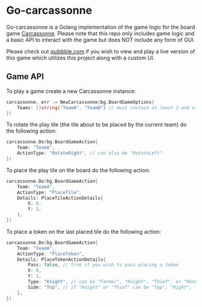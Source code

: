 # Go-carcassonne

Go-carcassonne is a Golang implementation of the game logic for the board game [Carcassonne](https://boardgamegeek.com/boardgame/822/carcassonne). Please note that this repo only includes game logic and a basic API to interact with the game but does NOT include any form of GUI.

Please check out [quibbble.com](https://quibbble.com/annex) if you wish to view and play a live version of this game which utilizes this project along with a custom UI.

## Game API

To play a game create a new Carcassonne instance:
```go
carcassonne, err := NewCarcassonne(bg.BoardGameOptions{
    Teams: []string{"TeamA", "TeamB"} // must contain at least 2 and at most 5 teams
})
```

To rotate the play tile (the tile about to be placed by the current team) do the following action:
```go
carcassonne.Do(bg.BoardGameAction{
    Team: "TeamA",
    ActionType: "RotateRight", // can also be "RotateLeft"
})
```

To place the play tile on the board do the following action:
```go
carcassonne.Do(bg.BoardGameAction{
    Team: "TeamA",
    ActionType: "PlaceTile",
    Details: PlaceTileActionDetails{
        X: 0,
        Y: 1,
    },
})
```

To place a token on the last placed tile do the following action:
```go
carcassonne.Do(bg.BoardGameAction{
    Team: "TeamA",
    ActionType: "PlaceToken",
    Details: PlaceTokenActionDetails{
        Pass: false, // true if you wish to pass placing a token
        X: 0,
        Y: 1,
        Type: "Knight", // can be "Farmer", "Knight", "Thief", or "Monk"
        Side: "Top", // if "Knight" or "Thief" can be "Top", "Right", "Bottom", "Left"; if "Farmer" can be "TopA", "TopB", "RightA", ...; if "Monk" then ""
    },
})
```